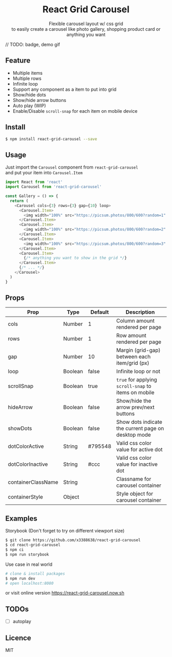 <h1 align="center">React Grid Carousel</h1>
<p align="center">Flexible carousel layout w/ css grid<br />to easily create a carousel like photo gallery, shopping product card or anything you want</p>

// TODO: badge, demo gif

## Feature

- Multiple items
- Multiple rows
- Infinite loop
- Support any component as a item to put into grid
- Show/hide dots
- Show/hide arrow buttons
- Auto play (WIP)
- Enable/Disable `scroll-snap` for each item on mobile device

## Install

```bash
$ npm install react-grid-carousel --save
```

## Usage

Just import the `Carousel` component from `react-grid-carousel`  
and put your item into `Carousel.Item`

```javascript
import React from 'react'
import Carousel from 'react-grid-carousel'

const Gallery = () => {
  return (
    <Carousel cols={3} rows={3} gap={10} loop>
      <Carousel.Item>
        <img width="100%" src="https://picsum.photos/800/600?random=1" />
      </Carousel.Item>
      <Carousel.Item>
        <img width="100%" src="https://picsum.photos/800/600?random=2" />
      </Carousel.Item>
      <Carousel.Item>
        <img width="100%" src="https://picsum.photos/800/600?random=3" />
      </Carousel.Item>
      <Carousel.Item>
        {/* anything you want to show in the grid */}
      </Carousel.Item>
      {/* ... */}
    </Carousel>
  )
}
```

## Props

| Prop               | Type    | Default | Description                                          |
| ------------------ | ------- | ------- | ---------------------------------------------------- |
| cols               | Number  | 1       | Column amount rendered per page                      |
| rows               | Number  | 1       | Row amount rendered per page                         |
| gap                | Number  | 10      | Margin (grid-gap) between each item/grid (px)        |
| loop               | Boolean | false   | Infinite loop or not                                 |
| scrollSnap         | Boolean | true    | `true` for applying `scroll-snap` to items on mobile |
| hideArrow          | Boolean | false   | Show/hide the arrow prev/next buttons                |
| showDots           | Boolean | false   | Show dots indicate the current page on desktop mode  |
| dotColorActive     | String  | #795548 | Valid css color value for active dot                 |
| dotColorInactive   | String  | #ccc    | Valid css color value for inactive dot               |
| containerClassName | String  |         | Classname for carousel container                     |
| containerStyle     | Object  |         | Style object for carousel container                  |

## Examples

Storybook (Don't forget to try on different viewport size)

```bash
$ git clone https://github.com/x3388638/react-grid-carousel
$ cd react-grid-carousel
$ npm ci
$ npm run storybook
```

Use case in real world

```bash
# clone & install packages
$ npm run dev
# open localhost:8080
```

or visit online version
https://react-grid-carousel.now.sh

## TODOs

- [ ] autoplay

## Licence

MIT
